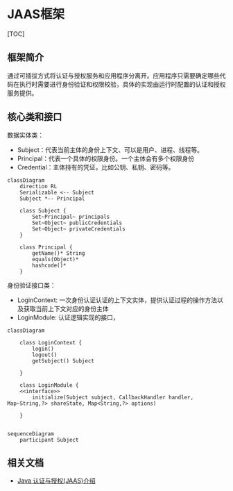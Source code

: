 # JAAS框架

[TOC]

## 框架简介

通过可插拔方式将认证与授权服务和应用程序分离开。应用程序只需要确定哪些代码在执行时需要进行身份验证和权限校验，具体的实现由运行时配置的认证和授权服务提供。

## 核心类和接口

数据实体类：

- Subject：代表当前主体的身份上下文、可以是用户、进程、线程等。
- Principal：代表一个具体的权限身份。一个主体会有多个权限身份
- Credential：主体持有的凭证，比如公钥、私钥、密码等。

```mermaid
classDiagram
	direction RL
	Serializable <-- Subject
	Subject *-- Principal
	
	class Subject {
        Set~Principal~ principals
        Set~Object~ publicCredentials
        Set~Object~ privateCredentials
	}
	
	class Principal {
	    getName()* String
		equals(Object)*
		hashcode()*
	}
```

身份验证接口类：

- LoginContext: 一次身份认证认证的上下文实体，提供认证过程的操作方法以及获取当前上下文对应的身份主体
- LoginModule: 认证逻辑实现的接口，

```mermaid
classDiagram
	
	class LoginContext {
		login()
		logout()
		getSubject() Subject
		
	}
	
	class LoginModule {
	<<interface>>
		initialize(Subject subject, CallbackHandler handler, Map~String,?> shareState, Map<String,?> options)
		
	}
	
```



```mermaid
sequenceDiagram
	participant Subject
```

## 相关文档

- [Java 认证与授权(JAAS)介绍](https://blog.51cto.com/wuyongyin/6024152)